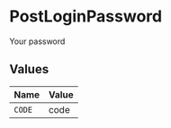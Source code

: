 # PostLoginPassword

Your password


## Values

| Name   | Value  |
| ------ | ------ |
| `CODE` | code   |